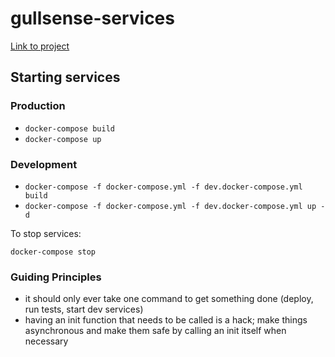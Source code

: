 # gullsense-services

[Link to project](https://github.com/users/kolohelios/projects/1)

## Starting services

### Production

- `docker-compose build`
- `docker-compose up`

### Development

- `docker-compose -f docker-compose.yml -f dev.docker-compose.yml build`
- `docker-compose -f docker-compose.yml -f dev.docker-compose.yml up -d`

To stop services:

`docker-compose stop`

### Guiding Principles

- it should only ever take one command to get something done (deploy, run tests, start dev services)
- having an init function that needs to be called is a hack; make things asynchronous and make them safe by calling an init itself when necessary
